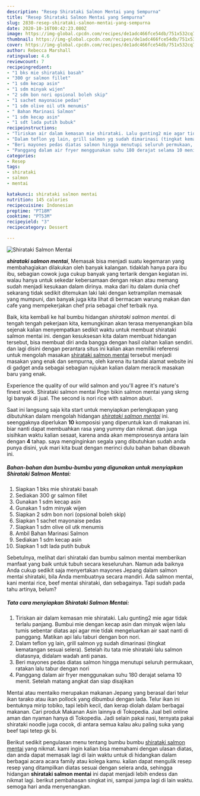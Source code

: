 ```yaml
---
description: "Resep Shirataki Salmon Mentai yang Sempurna"
title: "Resep Shirataki Salmon Mentai yang Sempurna"
slug: 2830-resep-shirataki-salmon-mentai-yang-sempurna
date: 2020-10-16T00:42:23.080Z
image: https://img-global.cpcdn.com/recipes/de1adc466fce54db/751x532cq70/shirataki-salmon-mentai-foto-resep-utama.jpg
thumbnail: https://img-global.cpcdn.com/recipes/de1adc466fce54db/751x532cq70/shirataki-salmon-mentai-foto-resep-utama.jpg
cover: https://img-global.cpcdn.com/recipes/de1adc466fce54db/751x532cq70/shirataki-salmon-mentai-foto-resep-utama.jpg
author: Rebecca Marshall
ratingvalue: 4.6
reviewcount: 7
recipeingredient:
- "1 bks mie shirataki basah"
- "300 gr salmon fillet"
- "1 sdm kecap asin"
- "1 sdm minyak wijen"
- "2 sdm bon nori opsional boleh skip"
- "1 sachet mayonaise pedas"
- "1 sdm olive oil utk menumis"
- " Bahan Marinasi Salmon"
- "1 sdm kecap asin"
- "1 sdt lada putih bubuk"
recipeinstructions:
- "Tiriskan air dalam kemasan mie shirataki. Lalu gunting2 mie agar tidak terlalu panjang. Bumbui mie dengan kecap asin dan minyak wijen lalu tumis sebentar diatas api agar mie tidak mengeluarkan air saat nanti di panggang. Matikan api lalu taburi dengan bon nori."
- "Dalam teflon yg lain, grill salmon yg sudah dimarinasi (tingkat kematangan sesuai selera). Setelah itu tata mie shirataki lalu salmon diatasnya, didalam wadah anti panas."
- "Beri mayones pedas diatas salmon hingga menutupi seluruh permukaan, ratakan lalu tabur dengan nori"
- "Panggang dalam air fryer menggunakan suhu 180 derajat selama 10 menit. Setelah matang angkat dan siap disajikan"
categories:
- Resep
tags:
- shirataki
- salmon
- mentai

katakunci: shirataki salmon mentai 
nutrition: 145 calories
recipecuisine: Indonesian
preptime: "PT18M"
cooktime: "PT53M"
recipeyield: "3"
recipecategory: Dessert

---
```



![Shirataki Salmon Mentai](https://img-global.cpcdn.com/recipes/de1adc466fce54db/751x532cq70/shirataki-salmon-mentai-foto-resep-utama.jpg)

<b><i>shirataki salmon mentai</i></b>, Memasak bisa menjadi suatu kegemaran yang membahagiakan dilakukan oleh banyak kalangan. tidaklah hanya para ibu ibu, sebagian cowok juga cukup banyak yang tertarik dengan kegiatan ini. walau hanya untuk sekedar kebersamaan dengan rekan atau memang sudah menjadi kesukaan dalam dirinya. maka dari itu dalam dunia chef sekarang tidak sedikit ditemukan laki laki dengan ketrampilan memasak yang mumpuni, dan banyak juga kita lihat di bermacam warung makan dan cafe yang mempekerjakan chef pria sebagai chef terbaik nya.

Baik, kita kembali ke hal bumbu hidangan <i>shirataki salmon mentai</i>. di tengah tengah pekerjaan kita, kemungkinan akan terasa menyenangkan bila sejenak kalian menyempatkan sedikit waktu untuk membuat shirataki salmon mentai ini. dengan kesuksesan kita dalam membuat hidangan tersebut, bisa membuat diri anda bangga dengan hasil olahan kalian sendiri. dan lagi disini dengan perantara situs ini kalian akan memiliki referensi untuk mengolah masakan <u>shirataki salmon mentai</u> tersebut menjadi masakan yang enak dan sempurna, oleh karena itu tandai alamat website ini di gadget anda sebagai sebagian rujukan kalian dalam meracik masakan baru yang enak.

Experience the quality of our wild salmon and you&#39;ll agree it&#39;s nature&#39;s finest work. Shirataki salmon mentai Pngn bikin salmon mentai yang skrng lgi banyak di jual. The second is nori rice with salmon aburi.


Saat ini langsung saja kita start untuk menyiapkan perlengkapan yang dibutuhkan dalam mengolah hidangan <u><i>shirataki salmon mentai</i></u> ini. seenggaknya diperlukan <b>10</b> komposisi yang diperuntuk kan di makanan ini. biar nanti dapat membuahkan rasa yang yummy dan nikmat. dan juga sisihkan waktu kalian sesaat, karena anda akan memprosesnya antara lain dengan <b>4</b> tahap. saya menginginkan segala yang dibutuhkan sudah anda punya disini, yuk mari kita buat dengan merinci dulu bahan bahan dibawah ini.

<!--inarticleads1-->

##### Bahan-bahan dan bumbu-bumbu yang digunakan untuk menyiapkan Shirataki Salmon Mentai:

1. Siapkan 1 bks mie shirataki basah
1. Sediakan 300 gr salmon fillet
1. Gunakan 1 sdm kecap asin
1. Gunakan 1 sdm minyak wijen
1. Siapkan 2 sdm bon nori (opsional boleh skip)
1. Siapkan 1 sachet mayonaise pedas
1. Siapkan 1 sdm olive oil utk menumis
1. Ambil  Bahan Marinasi Salmon
1. Sediakan 1 sdm kecap asin
1. Siapkan 1 sdt lada putih bubuk


Sebetulnya, melihat dari shirataki dan bumbu salmon mentai memberikan manfaat yang baik untuk tubuh secara keseluruhan. Namun ada baiknya Anda cukup sedikit saja menyertakan mayones Jepang dalam salmon mentai shirataki, bila Anda membuatnya secara mandiri. Ada salmon mentai, kani mentai rice, beef mentai shirataki, dan sebagainya. Tapi sudah pada tahu artinya, belum? 

<!--inarticleads2-->

##### Tata cara menyiapkan Shirataki Salmon Mentai:

1. Tiriskan air dalam kemasan mie shirataki. Lalu gunting2 mie agar tidak terlalu panjang. Bumbui mie dengan kecap asin dan minyak wijen lalu tumis sebentar diatas api agar mie tidak mengeluarkan air saat nanti di panggang. Matikan api lalu taburi dengan bon nori.
1. Dalam teflon yg lain, grill salmon yg sudah dimarinasi (tingkat kematangan sesuai selera). Setelah itu tata mie shirataki lalu salmon diatasnya, didalam wadah anti panas.
1. Beri mayones pedas diatas salmon hingga menutupi seluruh permukaan, ratakan lalu tabur dengan nori
1. Panggang dalam air fryer menggunakan suhu 180 derajat selama 10 menit. Setelah matang angkat dan siap disajikan


Mentai atau mentaiko merupakan makanan Jepang yang berasal dari telur ikan tarako atau ikan pollock yang dibumbui dengan lada. Telur ikan ini bentuknya mirip tobiko, tapi lebih kecil, dan kerap diolah dalam berbagai makanan. Cari produk Makanan Asin lainnya di Tokopedia. Jual beli online aman dan nyaman hanya di Tokopedia. Jadi selain pakai nasi, ternyata pakai shirataki noodle juga cocok, di antara semua kalau aku paling suka yang beef tapi tetep gk bi. 

Berikut sedikit pengulasan menu tentang bumbu bumbu <u>shirataki salmon mentai</u> yang nikmat. kami ingin kalian bisa memahami dengan ulasan diatas, dan anda dapat memasak lagi di lain waktu untuk di hidangkan dalam berbagai acara acara family atau kolega kamu. kalian dapat mengulik resep resep yang ditampilkan diatas sesuai dengan selera anda, sehingga hidangan <b>shirataki salmon mentai</b> ini dapat menjadi lebih endess dan nikmat lagi. berikut pembahasan singkat ini, sampai jumpa lagi di lain waktu. semoga hari anda menyenangkan.
